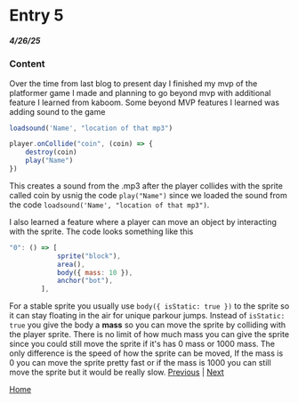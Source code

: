 # Entry 5
##### 4/26/25
### Content
Over the time from last blog to present day I finished my mvp of the platformer game I made and planning to go beyond mvp with additional feature I learned from kaboom. Some beyond MVP features I learned was adding sound to the game
```js
loadsound('Name', "location of that mp3")

player.onCollide("coin", (coin) => {
	destroy(coin)
	play("Name")
})
```
This creates a sound from the .mp3 after the player collides with the sprite called coin by usnig the code `play("Name")` since we loaded the sound from the code `loadsound('Name', "location of that mp3")`.

I also learned a feature where a player can move an object by interacting with the sprite. The code looks something like this
```js
"0": () => [
			sprite("block"),
			area(),
			body({ mass: 10 }),
			anchor("bot"),
		],
```
For a stable sprite you usually use `body({ isStatic: true })` to the sprite so it can stay floating in the air for unique parkour jumps. Instead of `isStatic: true` you give the body a __mass__ so you can move the sprite by colliding with the player sprite. There is no limit of how much mass you can give the sprite since you could still move the sprite if it's has 0 mass or 1000 mass. The only difference is the speed of how the sprite can be moved, If the mass is 0 you can move the sprite pretty fast or if the mass is 1000 you can still move the sprite but it would be really slow.
[Previous](entry04.md) | [Next](entry06.md)

[Home](../README.md)